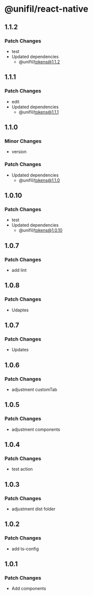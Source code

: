 # @unifil/react-native

## 1.1.2

### Patch Changes

- test
- Updated dependencies
  - @unifil/tokens@1.1.2

## 1.1.1

### Patch Changes

- edit
- Updated dependencies
  - @unifil/tokens@1.1.1

## 1.1.0

### Minor Changes

- version

### Patch Changes

- Updated dependencies
  - @unifil/tokens@1.1.0

## 1.0.10

### Patch Changes

- test
- Updated dependencies
  - @unifil/tokens@1.0.10

## 1.0.7

### Patch Changes

- add lint

## 1.0.8

### Patch Changes

- Udaptes

## 1.0.7

### Patch Changes

- Updates

## 1.0.6

### Patch Changes

- adjustment customTab

## 1.0.5

### Patch Changes

- adjustment components

## 1.0.4

### Patch Changes

- test action

## 1.0.3

### Patch Changes

- adjustment dist folder

## 1.0.2

### Patch Changes

- add ts-config

## 1.0.1

### Patch Changes

- Add components
